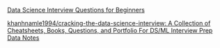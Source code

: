 
[Data Science Interview Questions for Beginners](https://www.freecodecamp.org/news/23-common-data-science-interview-questions-for-beginners)

[khanhnamle1994/cracking-the-data-science-interview: A Collection of Cheatsheets, Books, Questions, and Portfolio For DS/ML Interview Prep](https://github.com/khanhnamle1994/cracking-the-data-science-interview)
[Data Notes](https://medium.com/cracking-the-data-science-interview)
